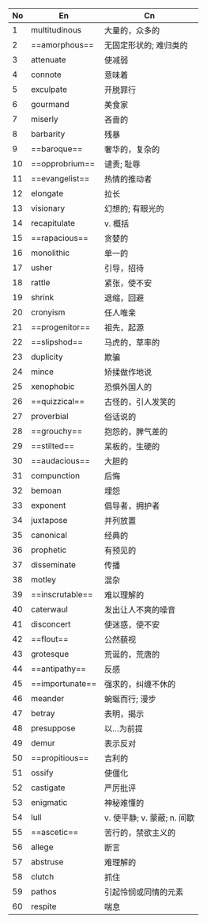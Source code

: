 
| No  | En              | Cn                   |
| --- | --------------- | -------------------- |
| 1   | multitudinous   | 大量的，众多的              |
| 2   | ==amorphous==   | 无固定形状的; 难归类的         |
| 3   | attenuate       | 使减弱                  |
| 4   | connote         | 意味着                  |
| 5   | exculpate       | 开脱罪行                 |
| 6   | gourmand        | 美食家                  |
| 7   | miserly         | 吝啬的                  |
| 8   | barbarity       | 残暴                   |
| 9   | ==baroque==     | 奢华的，复杂的              |
| 10  | ==opprobrium==  | 谴责; 耻辱               |
| 11  | ==evangelist==  | 热情的推动者               |
| 12  | elongate        | 拉长                   |
| 13  | visionary       | 幻想的; 有眼光的            |
| 14  | recapitulate    | v. 概括                |
| 15  | ==rapacious==   | 贪婪的                  |
| 16  | monolithic      | 单一的                  |
| 17  | usher           | 引导，招待                |
| 18  | rattle          | 紧张，使不安               |
| 19  | shrink          | 退缩，回避                |
| 20  | cronyism        | 任人唯亲                 |
| 21  | ==progenitor==  | 祖先，起源                |
| 22  | ==slipshod==    | 马虎的，草率的              |
| 23  | duplicity       | 欺骗                   |
| 24  | mince           | 矫揉做作地说               |
| 25  | xenophobic      | 恐惧外国人的               |
| 26  | ==quizzical==   | 古怪的，引人发笑的            |
| 27  | proverbial      | 俗话说的                 |
| 28  | ==grouchy==     | 抱怨的，脾气差的             |
| 29  | ==stilted==     | 呆板的，生硬的              |
| 30  | ==audacious==   | 大胆的                  |
| 31  | compunction     | 后悔                   |
| 32  | bemoan          | 埋怨                   |
| 33  | exponent        | 倡导者，拥护者              |
| 34  | juxtapose       | 并列放置                 |
| 35  | canonical       | 经典的                  |
| 36  | prophetic       | 有预见的                 |
| 37  | disseminate     | 传播                   |
| 38  | motley          | 混杂                   |
| 39  | ==inscrutable== | 难以理解的                |
| 40  | caterwaul       | 发出让人不爽的噪音            |
| 41  | disconcert      | 使迷惑，使不安              |
| 42  | ==flout==       | 公然藐视                 |
| 43  | grotesque       | 荒诞的，荒唐的              |
| 44  | ==antipathy==   | 反感                   |
| 45  | ==importunate== | 强求的，纠缠不休的            |
| 46  | meander         | 蜿蜒而行; 漫步             |
| 47  | betray          | 表明，揭示                |
| 48  | presuppose      | 以…为前提                |
| 49  | demur           | 表示反对                 |
| 50  | ==propitious==  | 吉利的                  |
| 51  | ossify          | 使僵化                  |
| 52  | castigate       | 严厉批评                 |
| 53  | enigmatic       | 神秘难懂的                |
| 54  | lull            | v. 使平静; v. 蒙蔽; n. 间歇 |
| 55  | ==ascetic==     | 苦行的，禁欲主义的            |
| 56  | allege          | 断言                   |
| 57  | abstruse        | 难理解的                 |
| 58  | clutch          | 抓住                   |
| 59  | pathos          | 引起怜悯或同情的元素           |
| 60  | respite         | 喘息                   |
